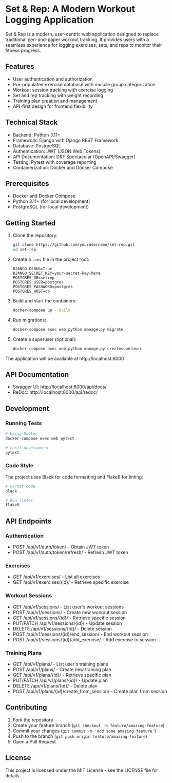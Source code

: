 # Set & Rep: A Modern Workout Logging Application

Set & Rep is a modern, user-centric web application designed to replace traditional pen-and-paper workout tracking. It provides users with a seamless experience for logging exercises, sets, and reps to monitor their fitness progress.

## Features

- User authentication and authorization
- Pre-populated exercise database with muscle group categorization
- Workout session tracking with exercise logging
- Set and rep tracking with weight recording
- Training plan creation and management
- API-first design for frontend flexibility

## Technical Stack

- Backend: Python 3.11+
- Framework: Django with Django REST Framework
- Database: PostgreSQL
- Authentication: JWT (JSON Web Tokens)
- API Documentation: DRF Spectacular (OpenAPI/Swagger)
- Testing: Pytest with coverage reporting
- Containerization: Docker and Docker Compose

## Prerequisites

- Docker and Docker Compose
- Python 3.11+ (for local development)
- PostgreSQL (for local development)

## Getting Started

1. Clone the repository:
   ```bash
   git clone https://github.com/yourusername/set-rep.git
   cd set-rep
   ```

2. Create a `.env` file in the project root:
   ```
   DJANGO_DEBUG=True
   DJANGO_SECRET_KEY=your-secret-key-here
   POSTGRES_DB=setrep
   POSTGRES_USER=postgres
   POSTGRES_PASSWORD=postgres
   POSTGRES_HOST=db
   ```

3. Build and start the containers:
   ```bash
   docker-compose up --build
   ```

4. Run migrations:
   ```bash
   docker-compose exec web python manage.py migrate
   ```

5. Create a superuser (optional):
   ```bash
   docker-compose exec web python manage.py createsuperuser
   ```

The application will be available at http://localhost:8000

## API Documentation

- Swagger UI: http://localhost:8000/api/docs/
- ReDoc: http://localhost:8000/api/redoc/

## Development

### Running Tests

```bash
# Using Docker
docker-compose exec web pytest

# Local development
pytest
```

### Code Style

The project uses Black for code formatting and Flake8 for linting:

```bash
# Format code
black .

# Run linter
flake8
```

## API Endpoints

### Authentication
- POST /api/v1/auth/token/ - Obtain JWT token
- POST /api/v1/auth/token/refresh/ - Refresh JWT token

### Exercises
- GET /api/v1/exercises/ - List all exercises
- GET /api/v1/exercises/{id}/ - Retrieve specific exercise

### Workout Sessions
- GET /api/v1/sessions/ - List user's workout sessions
- POST /api/v1/sessions/ - Create new workout session
- GET /api/v1/sessions/{id}/ - Retrieve specific session
- PUT/PATCH /api/v1/sessions/{id}/ - Update session
- DELETE /api/v1/sessions/{id}/ - Delete session
- POST /api/v1/sessions/{id}/end_session/ - End workout session
- POST /api/v1/sessions/{id}/add_exercise/ - Add exercise to session

### Training Plans
- GET /api/v1/plans/ - List user's training plans
- POST /api/v1/plans/ - Create new training plan
- GET /api/v1/plans/{id}/ - Retrieve specific plan
- PUT/PATCH /api/v1/plans/{id}/ - Update plan
- DELETE /api/v1/plans/{id}/ - Delete plan
- POST /api/v1/plans/{id}/create_from_session/ - Create plan from session

## Contributing

1. Fork the repository
2. Create your feature branch (`git checkout -b feature/amazing-feature`)
3. Commit your changes (`git commit -m 'Add some amazing feature'`)
4. Push to the branch (`git push origin feature/amazing-feature`)
5. Open a Pull Request

## License

This project is licensed under the MIT License - see the LICENSE file for details.
